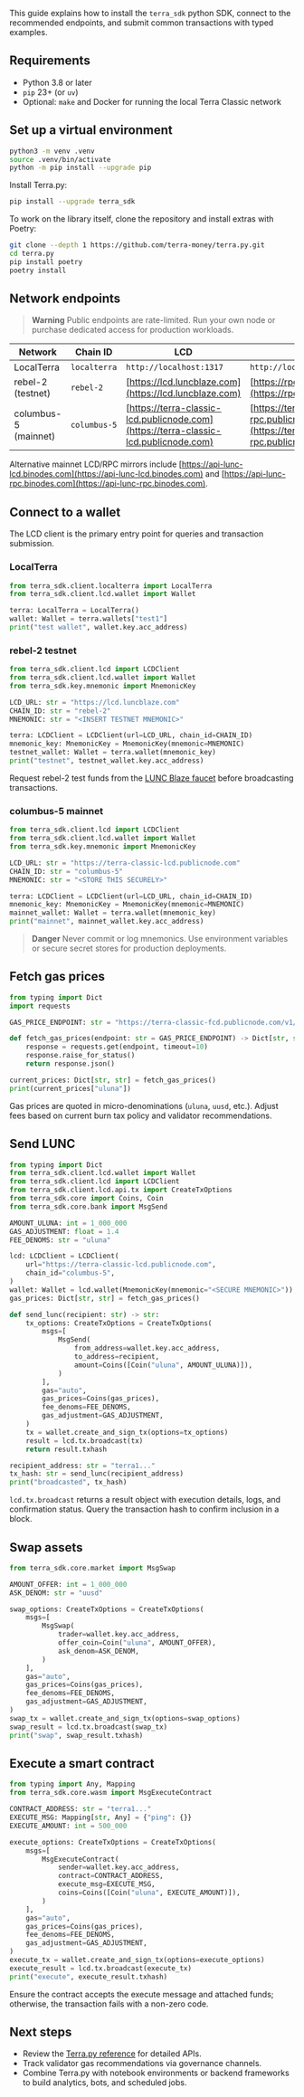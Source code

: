 This guide explains how to install the `terra_sdk` python SDK, connect to the recommended endpoints, and submit common transactions with typed examples.

## Requirements

- Python 3.8 or later
- `pip` 23+ (or `uv`)
- Optional: `make` and Docker for running the local Terra Classic network

## Set up a virtual environment

```bash
python3 -m venv .venv
source .venv/bin/activate
python -m pip install --upgrade pip
```

Install Terra.py:

```bash
pip install --upgrade terra_sdk
```

To work on the library itself, clone the repository and install extras with Poetry:

```bash
git clone --depth 1 https://github.com/terra-money/terra.py.git
cd terra.py
pip install poetry
poetry install
```

## Network endpoints

> **Warning**
> Public endpoints are rate-limited. Run your own node or purchase dedicated access for production workloads.

| Network | Chain ID | LCD | RPC | Gas prices |
| --- | --- | --- | --- | --- |
| LocalTerra | `localterra` | `http://localhost:1317` | `http://localhost:26657` | `http://localhost:1317/terra/tx/v1beta1/gas_prices` |
| rebel-2 (testnet) | `rebel-2` | [https://lcd.luncblaze.com](https://lcd.luncblaze.com) | [https://rpc.luncblaze.com](https://rpc.luncblaze.com) | [https://fcd.luncblaze.com/v1/txs/gas_prices](https://fcd.luncblaze.com/v1/txs/gas_prices) |
| columbus-5 (mainnet) | `columbus-5` | [https://terra-classic-lcd.publicnode.com](https://terra-classic-lcd.publicnode.com) | [https://terra-classic-rpc.publicnode.com](https://terra-classic-rpc.publicnode.com) | [https://terra-classic-fcd.publicnode.com/v1/txs/gas_prices](https://terra-classic-fcd.publicnode.com/v1/txs/gas_prices) |

Alternative mainnet LCD/RPC mirrors include [https://api-lunc-lcd.binodes.com](https://api-lunc-lcd.binodes.com) and [https://api-lunc-rpc.binodes.com](https://api-lunc-rpc.binodes.com).

## Connect to a wallet

The LCD client is the primary entry point for queries and transaction submission.

### LocalTerra

```python
from terra_sdk.client.localterra import LocalTerra
from terra_sdk.client.lcd.wallet import Wallet

terra: LocalTerra = LocalTerra()
wallet: Wallet = terra.wallets["test1"]
print("test wallet", wallet.key.acc_address)
```

### rebel-2 testnet

```python
from terra_sdk.client.lcd import LCDClient
from terra_sdk.client.lcd.wallet import Wallet
from terra_sdk.key.mnemonic import MnemonicKey

LCD_URL: str = "https://lcd.luncblaze.com"
CHAIN_ID: str = "rebel-2"
MNEMONIC: str = "<INSERT TESTNET MNEMONIC>"

terra: LCDClient = LCDClient(url=LCD_URL, chain_id=CHAIN_ID)
mnemonic_key: MnemonicKey = MnemonicKey(mnemonic=MNEMONIC)
testnet_wallet: Wallet = terra.wallet(mnemonic_key)
print("testnet", testnet_wallet.key.acc_address)
```

Request rebel-2 test funds from the [LUNC Blaze faucet](https://faucet.luncblaze.com/) before broadcasting transactions.

### columbus-5 mainnet

```python
from terra_sdk.client.lcd import LCDClient
from terra_sdk.client.lcd.wallet import Wallet
from terra_sdk.key.mnemonic import MnemonicKey

LCD_URL: str = "https://terra-classic-lcd.publicnode.com"
CHAIN_ID: str = "columbus-5"
MNEMONIC: str = "<STORE THIS SECURELY>"

terra: LCDClient = LCDClient(url=LCD_URL, chain_id=CHAIN_ID)
mnemonic_key: MnemonicKey = MnemonicKey(mnemonic=MNEMONIC)
mainnet_wallet: Wallet = terra.wallet(mnemonic_key)
print("mainnet", mainnet_wallet.key.acc_address)
```

> **Danger**
> Never commit or log mnemonics. Use environment variables or secure secret stores for production deployments.

## Fetch gas prices

```python
from typing import Dict
import requests

GAS_PRICE_ENDPOINT: str = "https://terra-classic-fcd.publicnode.com/v1/txs/gas_prices"

def fetch_gas_prices(endpoint: str = GAS_PRICE_ENDPOINT) -> Dict[str, str]:
    response = requests.get(endpoint, timeout=10)
    response.raise_for_status()
    return response.json()

current_prices: Dict[str, str] = fetch_gas_prices()
print(current_prices["uluna"])
```

Gas prices are quoted in micro-denominations (`uluna`, `uusd`, etc.). Adjust fees based on current burn tax policy and validator recommendations.

## Send LUNC

```python
from typing import Dict
from terra_sdk.client.lcd.wallet import Wallet
from terra_sdk.client.lcd import LCDClient
from terra_sdk.client.lcd.api.tx import CreateTxOptions
from terra_sdk.core import Coins, Coin
from terra_sdk.core.bank import MsgSend

AMOUNT_ULUNA: int = 1_000_000
GAS_ADJUSTMENT: float = 1.4
FEE_DENOMS: str = "uluna"

lcd: LCDClient = LCDClient(
    url="https://terra-classic-lcd.publicnode.com",
    chain_id="columbus-5",
)
wallet: Wallet = lcd.wallet(MnemonicKey(mnemonic="<SECURE MNEMONIC>"))
gas_prices: Dict[str, str] = fetch_gas_prices()

def send_lunc(recipient: str) -> str:
    tx_options: CreateTxOptions = CreateTxOptions(
        msgs=[
            MsgSend(
                from_address=wallet.key.acc_address,
                to_address=recipient,
                amount=Coins([Coin("uluna", AMOUNT_ULUNA)]),
            )
        ],
        gas="auto",
        gas_prices=Coins(gas_prices),
        fee_denoms=FEE_DENOMS,
        gas_adjustment=GAS_ADJUSTMENT,
    )
    tx = wallet.create_and_sign_tx(options=tx_options)
    result = lcd.tx.broadcast(tx)
    return result.txhash

recipient_address: str = "terra1..."
tx_hash: str = send_lunc(recipient_address)
print("broadcasted", tx_hash)
```

`lcd.tx.broadcast` returns a result object with execution details, logs, and confirmation status. Query the transaction hash to confirm inclusion in a block.

## Swap assets

```python
from terra_sdk.core.market import MsgSwap

AMOUNT_OFFER: int = 1_000_000
ASK_DENOM: str = "uusd"

swap_options: CreateTxOptions = CreateTxOptions(
    msgs=[
        MsgSwap(
            trader=wallet.key.acc_address,
            offer_coin=Coin("uluna", AMOUNT_OFFER),
            ask_denom=ASK_DENOM,
        )
    ],
    gas="auto",
    gas_prices=Coins(gas_prices),
    fee_denoms=FEE_DENOMS,
    gas_adjustment=GAS_ADJUSTMENT,
)
swap_tx = wallet.create_and_sign_tx(options=swap_options)
swap_result = lcd.tx.broadcast(swap_tx)
print("swap", swap_result.txhash)
```

## Execute a smart contract

```python
from typing import Any, Mapping
from terra_sdk.core.wasm import MsgExecuteContract

CONTRACT_ADDRESS: str = "terra1..."
EXECUTE_MSG: Mapping[str, Any] = {"ping": {}}
EXECUTE_AMOUNT: int = 500_000

execute_options: CreateTxOptions = CreateTxOptions(
    msgs=[
        MsgExecuteContract(
            sender=wallet.key.acc_address,
            contract=CONTRACT_ADDRESS,
            execute_msg=EXECUTE_MSG,
            coins=Coins([Coin("uluna", EXECUTE_AMOUNT)]),
        )
    ],
    gas="auto",
    gas_prices=Coins(gas_prices),
    fee_denoms=FEE_DENOMS,
    gas_adjustment=GAS_ADJUSTMENT,
)
execute_tx = wallet.create_and_sign_tx(options=execute_options)
execute_result = lcd.tx.broadcast(execute_tx)
print("execute", execute_result.txhash)
```

Ensure the contract accepts the execute message and attached funds; otherwise, the transaction fails with a non-zero code.

## Next steps

- Review the [Terra.py reference](https://terra-money.github.io/terra.py/) for detailed APIs.
- Track validator gas recommendations via governance channels.
- Combine Terra.py with notebook environments or backend frameworks to build analytics, bots, and scheduled jobs.
